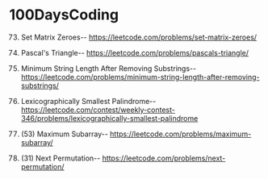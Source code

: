 # 100DaysCoding

73. Set Matrix Zeroes--   https://leetcode.com/problems/set-matrix-zeroes/

118. Pascal's Triangle--   https://leetcode.com/problems/pascals-triangle/

2696. Minimum String Length After Removing Substrings--    https://leetcode.com/problems/minimum-string-length-after-removing-substrings/

2697. Lexicographically Smallest Palindrome--    https://leetcode.com/contest/weekly-contest-346/problems/lexicographically-smallest-palindrome

6. (53) Maximum Subarray--    https://leetcode.com/problems/maximum-subarray/

5. (31) Next Permutation--    https://leetcode.com/problems/next-permutation/
